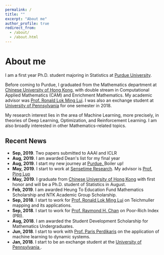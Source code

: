 ```yaml
---
permalink: /
title: ""
excerpt: "About me"
author_profile: true
redirect_from: 
  - /about/
  - /about.html
---
```

# <i class="fa fa-fw fa-user"></i> About me #
I am a first year Ph.D. student majoring in Statistics at [Purdue University](https://www.purdue.edu/).

Before coming to Purdue, I graduated from the Mathematics department at [Chinese University of Hong Kong](http://www.cuhk.edu.hk/english/index.html), with double stream in Computational Applied Mathematics (CAM) and Enrichment Mathematics. My academic advisor was [Prof. Ronald Lok Ming Lui](https://www.math.cuhk.edu.hk/~lmlui/). I was also an exchange student at [University of Pennsylvania](https://home.www.upenn.edu/) for one semester in 2018. 

My research interest lies in the area of Machine Learning, more precisely, in theories of Deep Learning, Optimization, and Reinforcement Learning. I am also broadly interested in other Mathematics-related topics.


## <i class="fa fa-fw fa-rss "></i> Recent News ##

<ul class="fa-ul">
  <li><i class="fa-li fa fa-spinner fa-spin"></i> <b>Sep, 2019</b>. Two papers submitted to AAAI and ICLR</li>
  
  <li><i class="fa-li fa fa-circle-notch"></i> <b>Aug, 2019</b>. I am awarded Dean's list for my final year</li>
  
  <li><i class="fa-li fa fa-spinner fa-spin"></i> <b>Aug, 2019</b>. I start my new journey at <a href="https://www.purdue.edu/">Purdue. </a>Boiler up!</li>
  
  <li> <b>May, 2019</b>. I start to work at <a href="https://www.sensetime.com/en/">Sensetime Research</a>. My advisor is <a href="https://luoping.me"> Prof. Ping Luo </a> </li>
  
  <li><i class="fa-li fa fa-circle-notch"></i> <b>May, 2019</b>. I graduate from  <a href="http://www.cuhk.edu.hk/english/index.html">Chinese University of Hong Kong</a> with first honor and will be a Ph.D. student of Statistics in August. </li>
  
  <li><i class="fa-li fa fa-circle-notch"></i> <b>Feb, 2019</b>. I am awarded Heung To Education Fund Mathematics Scholarship and NTK Academic Group Scholarship. </li>
  
  <li><i class="fa-li fa fa-circle-notch"></i> <b>Sep, 2018</b>. I start to work for <a href="https://www.math.cuhk.edu.hk/~lmlui/"> Prof. Ronald Lok Ming Lui</a> on Teichmuller mapping and its applications. </li>

  <li><i class="fa-li fa fa-circle-notch"></i> <b>Sep, 2018</b>. I start to work for <a href="https://www.math.cuhk.edu.hk/~rchan/"> Prof. Raymond H. Chan</a> on Poor-Rich Index (PRI). </li>
  
  <li><i class="fa-li fa fa-circle-notch"></i> <b>Aug, 2018</b>. I am awarded the Student Development Scholarship for Mathematics Undergraduates. </li>
  
  <li><i class="fa-li fa fa-circle-notch"></i> <b>Jun, 2018</b>. I start to work with <a href="https://www.seas.upenn.edu/directory/profile.php?ID=237">Prof. Paris Perdikaris</a> on the application of machine learning to dynamic systems. </li>
  
  <li><i class="fa-li fa fa-circle-notch"></i> <b>Jan, 2018</b>. I start to be an exchange student at the <a href="https://home.www.upenn.edu/">University of Pennsylvania </a>. </li>
</ul>



<script type='text/javascript' id='clustrmaps' src='//cdn.clustrmaps.com/map_v2.js?cl=1c679e&w=a&t=n&d=rvMTQFEORcQs4AVWtIVoK6ghclOws8CSKxqlBN5Map8&co=ffffff'></script>
